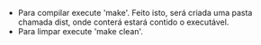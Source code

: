 - Para compilar execute 'make'. Feito isto, será criada uma pasta chamada dist, onde conterá estará contido o executável.
- Para limpar execute 'make clean'.